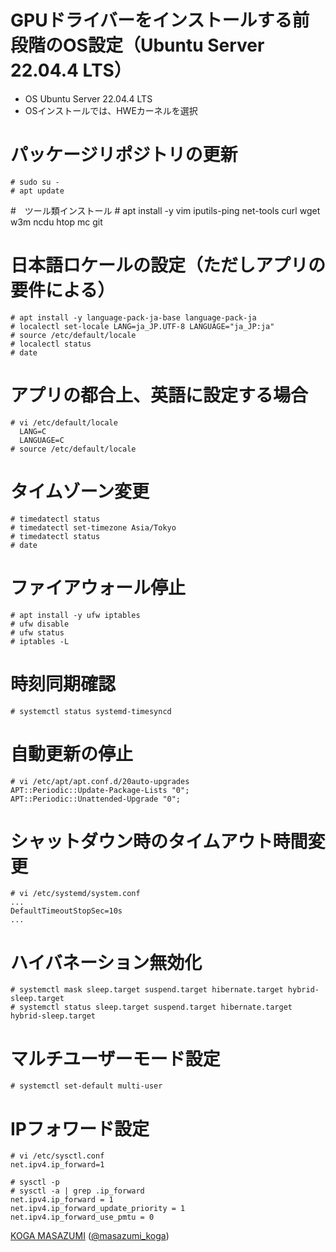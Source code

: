 # GPUドライバーをインストールする前段階のOS設定（Ubuntu Server 22.04.4 LTS）
- OS Ubuntu Server 22.04.4 LTS
- OSインストールでは、HWEカーネルを選択


# パッケージリポジトリの更新
    # sudo su -
    # apt update


#　ツール類インストール
    # apt install -y vim iputils-ping net-tools curl wget w3m ncdu htop mc git

# 日本語ロケールの設定（ただしアプリの要件による）
    # apt install -y language-pack-ja-base language-pack-ja
    # localectl set-locale LANG=ja_JP.UTF-8 LANGUAGE="ja_JP:ja"
    # source /etc/default/locale
    # localectl status
    # date

# アプリの都合上、英語に設定する場合
    # vi /etc/default/locale
      LANG=C
      LANGUAGE=C
    # source /etc/default/locale

# タイムゾーン変更
    # timedatectl status
    # timedatectl set-timezone Asia/Tokyo
    # timedatectl status
    # date

# ファイアウォール停止
    # apt install -y ufw iptables
    # ufw disable
    # ufw status
    # iptables -L

# 時刻同期確認
    # systemctl status systemd-timesyncd

# 自動更新の停止
    # vi /etc/apt/apt.conf.d/20auto-upgrades
    APT::Periodic::Update-Package-Lists "0";
    APT::Periodic::Unattended-Upgrade "0";

# シャットダウン時のタイムアウト時間変更
    # vi /etc/systemd/system.conf
    ...
    DefaultTimeoutStopSec=10s
    ...

# ハイバネーション無効化
    # systemctl mask sleep.target suspend.target hibernate.target hybrid-sleep.target
    # systemctl status sleep.target suspend.target hibernate.target hybrid-sleep.target

# マルチユーザーモード設定
    # systemctl set-default multi-user

# IPフォワード設定
    # vi /etc/sysctl.conf 
    net.ipv4.ip_forward=1

    # sysctl -p
    # sysctl -a | grep .ip_forward
    net.ipv4.ip_forward = 1
    net.ipv4.ip_forward_update_priority = 1
    net.ipv4.ip_forward_use_pmtu = 0

[KOGA MASAZUMI](https://www.amazon.co.jp/stores/%E5%8F%A4%E8%B3%80%E6%94%BF%E7%B4%94/author/B0725M9C6T) ([@masazumi_koga](https://x.com/masazumi_koga))
